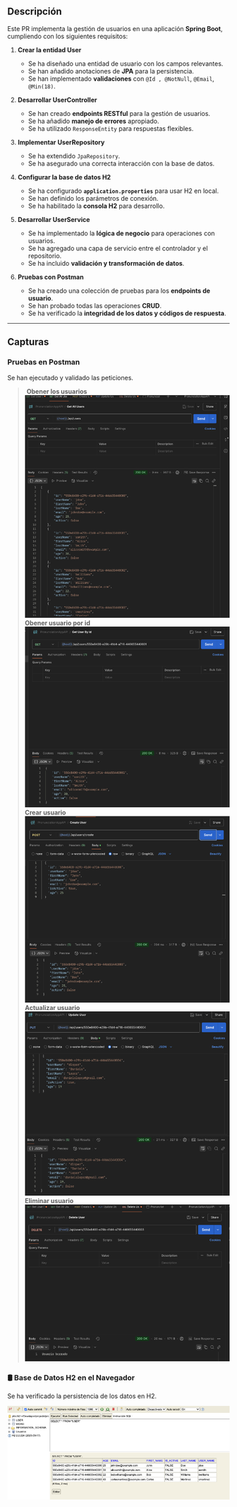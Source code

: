 ## Descripción
Este PR implementa la gestión de usuarios en una aplicación **Spring Boot**, cumpliendo con los siguientes requisitos:

1. **Crear la entidad User**
    - Se ha diseñado una entidad de usuario con los campos relevantes.
    - Se han añadido anotaciones de **JPA** para la persistencia.
    - Se han implementado **validaciones** con `@Id , @NotNull`, `@Email`, `@Min(18)`.

2. **Desarrollar UserController**
    - Se han creado **endpoints RESTful** para la gestión de usuarios.
    - Se ha añadido **manejo de errores** apropiado.
    - Se ha utilizado `ResponseEntity` para respuestas flexibles.

3. **Implementar UserRepository**
    - Se ha extendido `JpaRepository`.
    - Se ha asegurado una correcta interacción con la base de datos.

4. **Configurar la base de datos H2**
    - Se ha configurado **`application.properties`** para usar H2 en local.
    - Se han definido los parámetros de conexión.
    - Se ha habilitado la **consola H2** para desarrollo.

5. **Desarrollar UserService**
    - Se ha implementado la **lógica de negocio** para operaciones con usuarios.
    - Se ha agregado una capa de servicio entre el controlador y el repositorio.
    - Se ha incluido **validación y transformación de datos**.

6. **Pruebas con Postman**
    - Se ha creado una colección de pruebas para los **endpoints de usuario**.
    - Se han probado todas las operaciones **CRUD**.
    - Se ha verificado la **integridad de los datos y códigos de respuesta**.

---

## Capturas

### **Pruebas en Postman**
Se han ejecutado y validado las peticiones.
>️ **Obener los usuarios**
![Get all users](screenshots/getallusers.png)
> **Obener usuario por id**
![Get user by id](screenshots/getuserbyid.png)
> **Crear usuario**
![Create user](screenshots/createuser.png)
> **Actualizar usuario**
![Update user](screenshots/updateuser.png)
> **Eliminar usuario**
![Delete user](screenshots/deleteuser.png)

### 🛢️ **Base de Datos H2 en el Navegador**
Se ha verificado la persistencia de los datos en H2.

![BD H2 en navegador](screenshots/bdh2.png)
